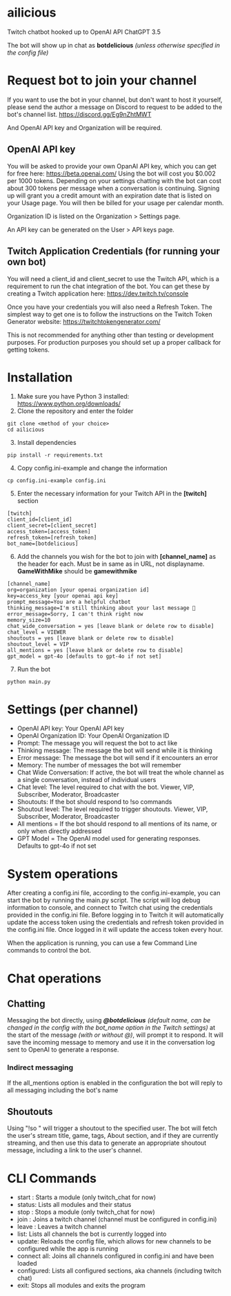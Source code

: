 # ailicious
Twitch chatbot hooked up to OpenAI API ChatGPT 3.5

The bot will show up in chat as __botdelicious__ *(unless otherwise specified in the config file)*


# Request bot to join your channel
If you want to use the bot in your channel, but don't want to host it yourself, please send the author a message on Discord to request to be added to the bot's channel list.
https://discord.gg/Eg9nZhtMWT 

And OpenAI API key and Organization will be required.


## OpenAI API key
You will be asked to provide your own OpanAI API key, which you can get for free here: https://beta.openai.com/
Using the bot will cost you $0.002 per 1000 tokens.
Depending on your settings chatting with the bot can cost about 300 tokens per message when a conversation is continuing.
Signing up will grant you a credit amount with an expiration date that is listed on your Usage page.
You will then be billed for your usage per calendar month.

Organization ID is listed on the Organization > Settings page.

An API key can be generated on the User > API keys page.


## Twitch Application Credentials (for running your own bot)
You will need a client_id and client_secret to use the Twitch API, which is a requirement to run the chat integration of the bot. You can get these by creating a Twitch application here: https://dev.twitch.tv/console

Once you have your credentials you will also need a Refresh Token. The simplest way to get one is to follow the instructions on the Twitch Token Generator website: https://twitchtokengenerator.com/

This is not recommended for anything other than testing or development purposes. For production purposes you should set up a proper callback for getting tokens.

# Installation
1. Make sure you have Python 3 installed: https://www.python.org/downloads/
2. Clone the repository and enter the folder
```
git clone <method of your choice>
cd ailicious
```
3. Install dependencies
```
pip install -r requirements.txt
```
4. Copy config.ini-example and change the information
```
cp config.ini-example config.ini
```
5. Enter the necessary information for your Twitch API in the __[twitch]__ section
```
[twitch]
client_id=[client_id]
client_secret=[client_secret]
access_token=[access_token]
refresh_token=[refresh_token]
bot_name=[botdelicious]
```
6. Add the channels you wish for the bot to join with __[channel_name]__ as the header for each. Must be in same as in URL, not displayname. __GameWithMike__ should be __gamewithmike__
```
[channel_name]
org=organization [your openai organization id]
key=access_key [your openai api key]
prompt_message=You are a helpful chatbot
thinking_message=I'm still thinking about your last message 🤔
error_message=Sorry, I can't think right now
memory_size=10
chat_wide_conversation = yes [leave blank or delete row to disable]
chat_level = VIEWER
shoutouts = yes [leave blank or delete row to disable]
shoutout_level = VIP
all_mentions = yes [leave blank or delete row to disable]
gpt_model = gpt-4o [defaults to gpt-4o if not set]
```
7. Run the bot
```
python main.py
```

# Settings (per channel)
- OpenAI API key: Your OpenAI API key
- OpenAI Organization ID: Your OpenAI Organization ID
- Prompt: The message you will request the bot to act like
- Thinking message: The message the bot will send while it is thinking
- Error message: The message the bot will send if it encounters an error
- Memory: The number of messages the bot will remember
- Chat Wide Conversation: If active, the bot will treat the whole channel as a single conversation, instead of individual users
- Chat level: The level required to chat with the bot. Viewer, VIP, Subscriber, Moderator, Broadcaster
- Shoutouts: If the bot should respond to !so commands
- Shoutout level: The level required to trigger shoutouts.  Viewer, VIP, Subscriber, Moderator, Broadcaster
- All mentions = If the bot should respond to all mentions of its name, or only when directly addressed
- GPT Model = The OpenAI model used for generating responses. Defaults to gpt-4o if not set

# System operations
After creating a config.ini file, according to the config.ini-example, you can start the bot by running the main.py script.
The script will log debug information to console, and connect to Twitch chat using the credentials provided in the config.ini file. Before logging in to Twitch it will automatically update the access token using the credentials and refresh token provided in the config.ini file.
Once logged in it will update the access token every hour.

When the application is running, you can use a few Command Line commands to control the bot.


# Chat operations
## Chatting
Messaging the bot directly, using __*@botdelicious*__ *(default name, can be changed in the config with the bot_name option in the Twitch settings)* at the start of the message *(with or without @)*, will prompt it to respond. It will save the incoming message to memory and use it in the conversation log sent to OpenAI to generate a response.
### Indirect messaging
If the all_mentions option is enabled in the configuration the bot will reply to all messaging including the bot's name

## Shoutouts
Using "!so <username>" will trigger a shoutout to the specified user. The bot will fetch the user's stream title, game, tags, About section, and if they are currently streaming, and then use this data to generate an appropriate shoutout message, including a link to the user's channel.

# CLI Commands
- start <module>: Starts a module (only twitch_chat for now)
- status: Lists all modules and their status
- stop <module>: Stops a module (only twitch_chat for now)
- join <channel>: Joins a twitch channel (channel must be configured in config.ini)
- leave <channel>: Leaves a twitch channel
- list: Lists all channels the bot is currently logged into 
- update: Reloads the config file, which allows for new channels to be configured while the app is running
- connect all: Joins all channels configured in config.ini and have been loaded
- configured: Lists all configured sections, aka channels (including twitch chat)
- exit: Stops all modules and exits the program